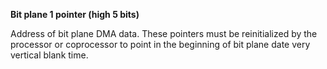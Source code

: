**Bit plane 1 pointer (high 5 bits)**

Address of bit plane DMA data. These pointers must be reinitialized by the processor or coprocessor to point in the beginning of bit plane date very vertical blank time.

